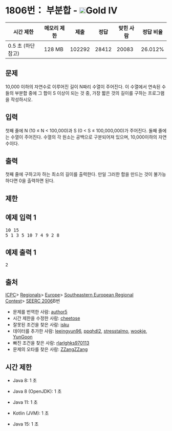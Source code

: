 # 1806번： 부분합 - <img src="https://static.solved.ac/tier_small/12.svg" style="height:20px" />Gold IV


| 시간 제한 | 메모리 제한 | 제출 | 정답 | 맞힌 사람 | 정답 비율 |
| --- | --- | --- | --- | --- | --- |
| 0.5 초  (하단 참고) | 128 MB | 102292 | 28412 | 20083 | 26.012% |


## 문제


10,000 이하의 자연수로 이루어진 길이 N짜리 수열이 주어진다. 이 수열에서 연속된 수들의 부분합 중에 그 합이 S 이상이 되는 것 중, 가장 짧은 것의 길이를 구하는 프로그램을 작성하시오.




## 입력


첫째 줄에 N (10 ≤ N < 100,000)과 S (0 < S ≤ 100,000,000)가 주어진다. 둘째 줄에는 수열이 주어진다. 수열의 각 원소는 공백으로 구분되어져 있으며, 10,000이하의 자연수이다.




## 출력


첫째 줄에 구하고자 하는 최소의 길이를 출력한다. 만일 그러한 합을 만드는 것이 불가능하다면 0을 출력하면 된다.




## 제한




## 예제 입력 1


<pre>10 15
5 1 3 5 10 7 4 9 2 8
</pre>


## 예제 출력 1


<pre>2
</pre>






## 출처


[ICPC](/category/1)> [Regionals](/category/7)> [Europe](/category/10)> [Southeastern European Regional Contest](/category/12)> [SEERC 2006](/category/detail/28)B번
- 문제를 번역한 사람: [author5](/user/author5)
- 시간 제한을 수정한 사람: [cheetose](/user/cheetose)
- 잘못된 조건을 찾은 사람: [isku](/user/isku)
- 데이터를 추가한 사람: [leeingyun96](/user/leeingyun96), [ppqhdl2](/user/ppqhdl2), [stresstalmo](/user/stresstalmo), [wookje](/user/wookje), [YunGoon](/user/YunGoon)
- 빠진 조건을 찾은 사람: [rlarlghks970113](/user/rlarlghks970113)
- 문제의 오타를 찾은 사람: [ZZangZZang](/user/ZZangZZang)



## 시간 제한


- Java 8: 1 초

- Java 8 (OpenJDK): 1 초

- Java 11: 1 초

- Kotlin (JVM): 1 초

- Java 15: 1 초





